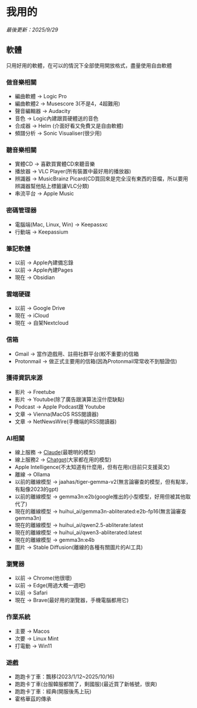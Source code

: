 # 我用的
*最後更新：2025/9/29*  

## 軟體
只用好用的軟體，在可以的情況下全部使用開放格式，盡量使用自由軟體  

### 做音樂相關
* 編曲軟體 -> Logic Pro  
* 編曲軟體2 -> Musescore 3(不是4，4超難用)
* 聲音編輯器 -> Audacity  
* 音色 -> Logic內建跟買硬體送的音色  
* 合成器 -> Helm (介面好看又免費又是自由軟體)  
* 頻譜分析 -> Sonic Visualiser(很少用)  

### 聽音樂相關
* 實體CD -> 喜歡買實體CD來聽音樂    
* 播放器 -> VLC Player(所有裝置中最好用的播放器)  
* 辨識器 -> MusicBrainz Picard(CD買回來是完全沒有東西的音檔，所以要用辨識器幫他貼上標籤讓VLC分類)  
* 串流平台 -> Apple Music 

### 密碼管理器
* 電腦端(Mac, Linux, Win) -> Keepassxc  
* 行動端 -> Keepassium  

### 筆記軟體  
* 以前 -> Apple內建備忘錄  
* 以前 -> Apple內建Pages  
* 現在 -> Obsidian  

### 雲端硬碟  
* 以前 -> Google Drive  
* 現在 -> iCloud  
* 現在 -> 自架Nextcloud  

### 信箱
* Gmail -> 當作遊戲用、註冊社群平台(較不重要)的信箱  
* Protonmail -> 做正式主要用的信箱(因為Protonmail常常收不到驗證信)  

### 獲得資訊來源  
* 影片 -> Freetube   
* 影片 -> Youtube(除了廣告跟演算法沒什麼缺點)  
* Podcast -> Apple Podcast跟 Youtube  
* 文章 -> Vienna(MacOS RSS閱讀器)  
* 文章 -> NetNewsWire(手機端的RSS閱讀器)  

### AI相關
* 線上服務 -> [Claude](https://claude.ai)(最聰明的模型)  
* 線上服務2 -> [Chatgpt](https://chatgpt.com)(大家都在用的模型)
* Apple Intelligence(不太知道有什麼用，但有在用)(目前只支援英文)    
* 離線 -> Ollama
* 以前的離線模型 -> jaahas/tiger-gemma-v2(無言論審查的模型，但有點笨，有點像2023的gpt)  
* 以前的離線模型 -> gemma3n:e2b(google推出的小型模型，好用但被其他取代了)   
* 現在的離線模型 -> huihui_ai/gemma3n-abliterated:e2b-fp16(無言論審查gemma3n)
* 現在的離線模型 -> huihui_ai/qwen2.5-abliterate:latest
* 現在的離線模型 -> huihui_ai/qwen3-abliterated:latest
* 現在的離線模型 -> gemma3n:e4b   
* 圖片 -> Stable Diffusion(離線的各種有關圖片的AI工具)  

### 瀏覽器  
* 以前 -> Chrome(他很壞)   
* 以前 -> Edge(用過大概一週吧)   
* 以前 -> Safari  
* 現在 -> Brave(最好用的瀏覽器，手機電腦都用它)   
 
### 作業系統
* 主要 -> Macos  
* 次要 -> Linux Mint  
* 打電動 -> Win11  

### 遊戲 
* 跑跑卡丁車：飄移(2023/1/12~2025/10/16)  
* 跑跑卡丁車(台服韓服都關了，剩國服)(最近買了新帳號，很爽)
* 跑跑卡丁車：經典(開服後馬上玩)    
* 霍格華茲的傳承
